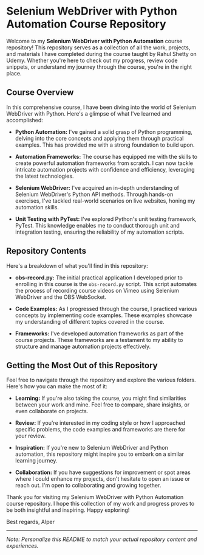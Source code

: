 # Selenium WebDriver with Python Automation Course Repository

Welcome to my **Selenium WebDriver with Python Automation** course repository! This repository serves as a collection of all the work, projects, and materials I have completed during the course taught by Rahul Shetty on Udemy. Whether you're here to check out my progress, review code snippets, or understand my journey through the course, you're in the right place.

## Course Overview

In this comprehensive course, I have been diving into the world of Selenium WebDriver with Python. Here's a glimpse of what I've learned and accomplished:

- **Python Automation:** I've gained a solid grasp of Python programming, delving into the core concepts and applying them through practical examples. This has provided me with a strong foundation to build upon.

- **Automation Frameworks:** The course has equipped me with the skills to create powerful automation frameworks from scratch. I can now tackle intricate automation projects with confidence and efficiency, leveraging the latest technologies.

- **Selenium WebDriver:** I've acquired an in-depth understanding of Selenium WebDriver's Python API methods. Through hands-on exercises, I've tackled real-world scenarios on live websites, honing my automation skills.

- **Unit Testing with PyTest:** I've explored Python's unit testing framework, PyTest. This knowledge enables me to conduct thorough unit and integration testing, ensuring the reliability of my automation scripts.

## Repository Contents

Here's a breakdown of what you'll find in this repository:

- **obs-record.py:** The initial practical application I developed prior to enrolling in this course is the `obs-record.py` script. This script automates the process of recording course videos on Vimeo using Selenium WebDriver and the OBS WebSocket.

- **Code Examples:** As I progressed through the course, I practiced various concepts by implementing code examples. These examples showcase my understanding of different topics covered in the course.

- **Frameworks:** I've developed automation frameworks as part of the course projects. These frameworks are a testament to my ability to structure and manage automation projects effectively.

## Getting the Most Out of this Repository

Feel free to navigate through the repository and explore the various folders. Here's how you can make the most of it:

- **Learning:** If you're also taking the course, you might find similarities between your work and mine. Feel free to compare, share insights, or even collaborate on projects.

- **Review:** If you're interested in my coding style or how I approached specific problems, the code examples and frameworks are there for your review.

- **Inspiration:** If you're new to Selenium WebDriver and Python automation, this repository might inspire you to embark on a similar learning journey.

- **Collaboration:** If you have suggestions for improvement or spot areas where I could enhance my projects, don't hesitate to open an issue or reach out. I'm open to collaborating and growing together.

Thank you for visiting my Selenium WebDriver with Python Automation course repository. I hope this collection of my work and progress proves to be both insightful and inspiring. Happy exploring!

Best regards,
Alper 

---
*Note: Personalize this README to match your actual repository content and experiences.*
